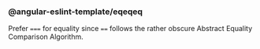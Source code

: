 ### @angular-eslint-template/eqeqeq

Prefer `===` for equality since `==` follows the rather obscure Abstract Equality Comparison Algorithm.
